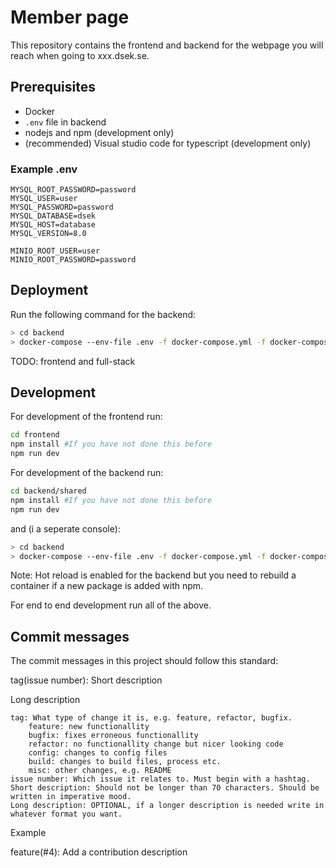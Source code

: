 # Member page
This repository contains the frontend and backend for the webpage you will reach when going to xxx.dsek.se.

## Prerequisites
- Docker
- `.env` file in backend
- nodejs and npm (development only)
- (recommended) Visual studio code for typescript (development only)

### Example .env
```
MYSQL_ROOT_PASSWORD=password
MYSQL_USER=user
MYSQL_PASSWORD=password
MYSQL_DATABASE=dsek
MYSQL_HOST=database
MYSQL_VERSION=8.0

MINIO_ROOT_USER=user
MINIO_ROOT_PASSWORD=password
```

## Deployment
Run the following command for the backend:
```bash
> cd backend
> docker-compose --env-file .env -f docker-compose.yml -f docker-compose.minio.yml -f docker-compose.prod.yml up -d --build
```

TODO: frontend and full-stack

## Development
For development of the frontend run:
```bash
cd frontend
npm install #If you have not done this before
npm run dev
```

For development of the backend run:
```bash
cd backend/shared
npm install #If you have not done this before
npm run dev
```
and (i a seperate console):
```bash
> cd backend
> docker-compose --env-file .env -f docker-compose.yml -f docker-compose.minio.yml -f docker-compose.dev.yml up -d --build
```

Note: Hot reload is enabled for the backend but you need to rebuild a container if a new package is added with npm.

For end to end development run all of the above.

## Commit messages

The commit messages in this project should follow this standard:

tag(issue number): Short description

Long description

    tag: What type of change it is, e.g. feature, refactor, bugfix.
        feature: new functionallity
        bugfix: fixes erroneous functionallity
        refactor: no functionallity change but nicer looking code
        config: changes to config files
        build: changes to build files, process etc.
        misc: other changes, e.g. README
    issue number: Which issue it relates to. Must begin with a hashtag.
    Short description: Should not be longer than 70 characters. Should be written in imperative mood.
    Long description: OPTIONAL, if a longer description is needed write in whatever format you want.

Example

feature(#4): Add a contribution description
